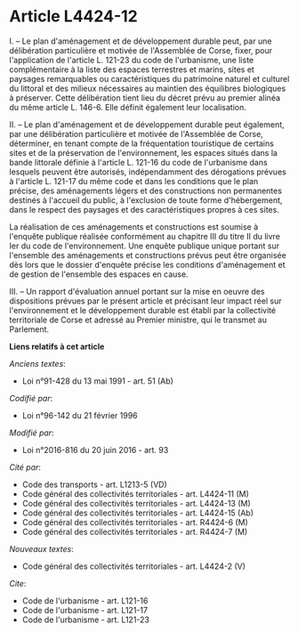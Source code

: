 # Article L4424-12

I. – Le plan d'aménagement et de développement durable peut, par une délibération particulière et motivée de l'Assemblée de
Corse, fixer, pour l'application de l'article L. 121-23 du code de l'urbanisme, une liste complémentaire à la liste des
espaces terrestres et marins, sites et paysages remarquables ou caractéristiques du patrimoine naturel et culturel du
littoral et des milieux nécessaires au maintien des équilibres biologiques à préserver. Cette délibération tient lieu du
décret prévu au premier alinéa du même article L. 146-6. Elle définit également leur localisation.

II. – Le plan d'aménagement et de développement durable peut également, par une délibération particulière et motivée de
l'Assemblée de Corse, déterminer, en tenant compte de la fréquentation touristique de certains sites et de la préservation de
l'environnement, les espaces situés dans la bande littorale définie à l'article L. 121-16 du code de l'urbanisme dans
lesquels peuvent être autorisés, indépendamment des dérogations prévues à l'article L. 121-17 du même code et dans les
conditions que le plan précise, des aménagements légers et des constructions non permanentes destinés à l'accueil du public,
à l'exclusion de toute forme d'hébergement, dans le respect des paysages et des caractéristiques propres à ces sites.

La réalisation de ces aménagements et constructions est soumise à l'enquête publique réalisée conformément au chapitre III du
titre II du livre Ier du code de l'environnement. Une enquête publique unique portant sur l'ensemble des aménagements et
constructions prévus peut être organisée dès lors que le dossier d'enquête précise les conditions d'aménagement et de gestion
de l'ensemble des espaces en cause.

III. – Un rapport d'évaluation annuel portant sur la mise en oeuvre des dispositions prévues par le présent article et
précisant leur impact réel sur l'environnement et le développement durable est établi par la collectivité territoriale de
Corse et adressé au Premier ministre, qui le transmet au Parlement.

**Liens relatifs à cet article**

_Anciens textes_:

  - Loi n°91-428 du 13 mai 1991 - art. 51 (Ab)

_Codifié par_:

  - Loi n°96-142 du 21 février 1996

_Modifié par_:

  - Loi n°2016-816 du 20 juin 2016 - art. 93

_Cité par_:

  - Code des transports - art. L1213-5 (VD)
  - Code général des collectivités territoriales - art. L4424-11 (M)
  - Code général des collectivités territoriales - art. L4424-13 (M)
  - Code général des collectivités territoriales - art. L4424-15 (Ab)
  - Code général des collectivités territoriales - art. R4424-6 (M)
  - Code général des collectivités territoriales - art. R4424-7 (M)

_Nouveaux textes_:

  - Code général des collectivités territoriales - art. L4424-2 (V)

_Cite_:

  - Code de l'urbanisme - art. L121-16
  - Code de l'urbanisme - art. L121-17
  - Code de l'urbanisme - art. L121-23
